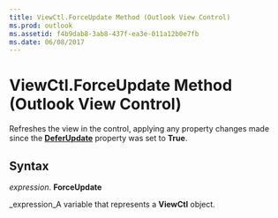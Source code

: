 ```yaml
---
title: ViewCtl.ForceUpdate Method (Outlook View Control)
ms.prod: outlook
ms.assetid: f4b9dab8-3ab8-437f-ea3e-011a12b0e7fb
ms.date: 06/08/2017
---
```



# ViewCtl.ForceUpdate Method (Outlook View Control)

Refreshes the view in the control, applying any property changes made since the **[DeferUpdate](viewctl-deferupdate-property-outlook-view-control.md)** property was set to **True**.


## Syntax

 _expression_. **ForceUpdate**

 _expression_A variable that represents a **ViewCtl** object.


